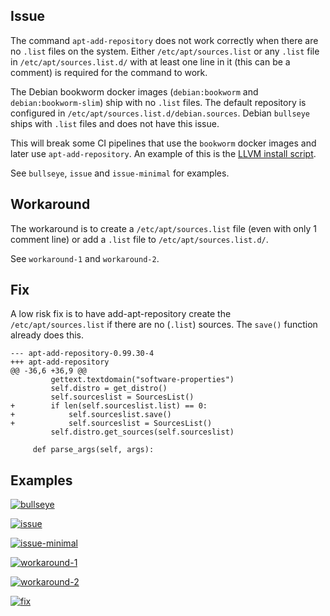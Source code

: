 ## Issue

The command `apt-add-repository` does not work correctly when there are no `.list` files on the system. Either `/etc/apt/sources.list` or any `.list` file in `/etc/apt/sources.list.d/` with at least one line in it (this can be a comment) is required for the command to work.

The Debian bookworm docker images (`debian:bookworm` and `debian:bookworm-slim`) ship with no `.list` files. The default repository is configured in `/etc/apt/sources.list.d/debian.sources`. Debian `bullseye` ships with `.list` files and does not have this issue.

This will break some CI pipelines that use the `bookworm` docker images and later use `apt-add-repository`. An example of this is the [LLVM install script](https://apt.llvm.org/#llvmsh).

See `bullseye`, `issue` and `issue-minimal` for examples.

## Workaround

The workaround is to create a `/etc/apt/sources.list` file (even with only 1 comment line) or add a `.list` file to `/etc/apt/sources.list.d/`.

See `workaround-1` and `workaround-2`.

## Fix

A low risk fix is to have add-apt-repository create the `/etc/apt/sources.list` if there are no (`.list`) sources. The `save()` function already does this.

```
--- apt-add-repository-0.99.30-4
+++ apt-add-repository
@@ -36,6 +36,9 @@
         gettext.textdomain("software-properties")
         self.distro = get_distro()
         self.sourceslist = SourcesList()
+        if len(self.sourceslist.list) == 0:
+            self.sourceslist.save()
+            self.sourceslist = SourcesList()
         self.distro.get_sources(self.sourceslist)

     def parse_args(self, args):
```

## Examples

[![bullseye](https://github.com/hof/bookworm-apt-add-repository-issue/actions/workflows/bullseye.yaml/badge.svg)](https://github.com/hof/bookworm-apt-add-repository-issue/actions/workflows/bullseye.yaml)

[![issue](https://github.com/hof/bookworm-apt-add-repository-issue/actions/workflows/issue.yaml/badge.svg)](https://github.com/hof/bookworm-apt-add-repository-issue/actions/workflows/issue.yaml)

[![issue-minimal](https://github.com/hof/bookworm-apt-add-repository-issue/actions/workflows/issue-minimal.yaml/badge.svg)](https://github.com/hof/bookworm-apt-add-repository-issue/actions/workflows/issue-minimal.yaml)

[![workaround-1](https://github.com/hof/bookworm-apt-add-repository-issue/actions/workflows/workaround-1.yaml/badge.svg)](https://github.com/hof/bookworm-apt-add-repository-issue/actions/workflows/workaround-1.yaml)

[![workaround-2](https://github.com/hof/bookworm-apt-add-repository-issue/actions/workflows/workaround-2.yaml/badge.svg)](https://github.com/hof/bookworm-apt-add-repository-issue/actions/workflows/workaround-2.yaml)

[![fix](https://github.com/hof/bookworm-apt-add-repository-issue/actions/workflows/fix.yaml/badge.svg)](https://github.com/hof/bookworm-apt-add-repository-issue/actions/workflows/fix.yaml)

